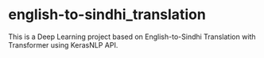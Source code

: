 # english-to-sindhi_translation
This is a Deep Learning project based on English-to-Sindhi Translation with Transformer using KerasNLP API.
